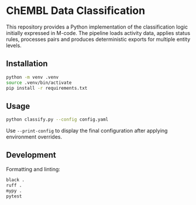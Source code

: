 # ChEMBL Data Classification

This repository provides a Python implementation of the classification logic
initially expressed in M-code. The pipeline loads activity data, applies status
rules, processes pairs and produces deterministic exports for multiple entity
levels.

## Installation

```bash
python -m venv .venv
source .venv/bin/activate
pip install -r requirements.txt
```

## Usage

```bash
python classify.py --config config.yaml
```

Use `--print-config` to display the final configuration after applying
environment overrides.

## Development

Formatting and linting:

```bash
black .
ruff .
mypy .
pytest
```

